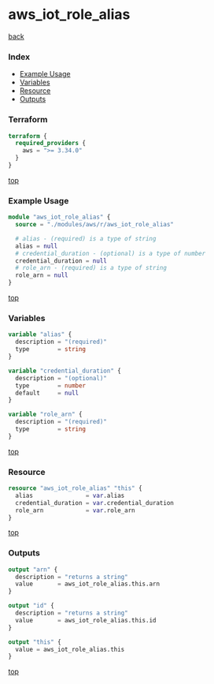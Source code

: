 # aws_iot_role_alias

[back](../aws.md)

### Index

- [Example Usage](#example-usage)
- [Variables](#variables)
- [Resource](#resource)
- [Outputs](#outputs)

### Terraform

```terraform
terraform {
  required_providers {
    aws = ">= 3.34.0"
  }
}
```

[top](#index)

### Example Usage

```terraform
module "aws_iot_role_alias" {
  source = "./modules/aws/r/aws_iot_role_alias"

  # alias - (required) is a type of string
  alias = null
  # credential_duration - (optional) is a type of number
  credential_duration = null
  # role_arn - (required) is a type of string
  role_arn = null
}
```

[top](#index)

### Variables

```terraform
variable "alias" {
  description = "(required)"
  type        = string
}

variable "credential_duration" {
  description = "(optional)"
  type        = number
  default     = null
}

variable "role_arn" {
  description = "(required)"
  type        = string
}
```

[top](#index)

### Resource

```terraform
resource "aws_iot_role_alias" "this" {
  alias               = var.alias
  credential_duration = var.credential_duration
  role_arn            = var.role_arn
}
```

[top](#index)

### Outputs

```terraform
output "arn" {
  description = "returns a string"
  value       = aws_iot_role_alias.this.arn
}

output "id" {
  description = "returns a string"
  value       = aws_iot_role_alias.this.id
}

output "this" {
  value = aws_iot_role_alias.this
}
```

[top](#index)